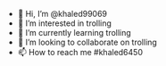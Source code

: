 - 👋 Hi, I’m @khaled99069
- 👀 I’m interested in trolling
- 🌱 I’m currently learning trolling
- 💞️ I’m looking to collaborate on trolling
- 📫 How to reach me #khaled6450

<!---
khaled99069/khaled99069 is a ✨ special ✨ repository because its `README.md` (this file) appears on your GitHub profile.
You can click the Preview link to take a look at your changes.
--->
